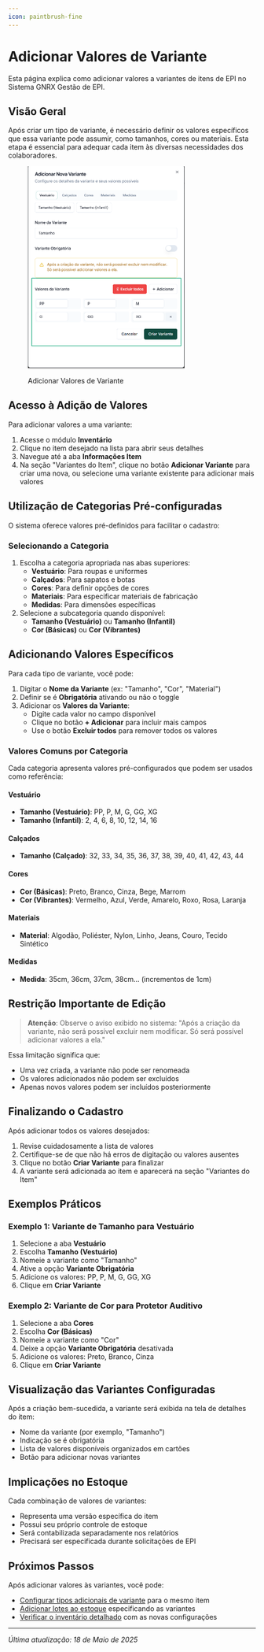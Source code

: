 ```yaml
---
icon: paintbrush-fine
---
```


# Adicionar Valores de Variante

Esta página explica como adicionar valores a variantes de itens de EPI no Sistema GNRX Gestão de EPI.

## Visão Geral

Após criar um tipo de variante, é necessário definir os valores específicos que essa variante pode assumir, como tamanhos, cores ou materiais. Esta etapa é essencial para adequar cada item às diversas necessidades dos colaboradores.

<figure><img src="../../.gitbook/assets/image (35).png" alt="" width="319"><figcaption><p>Adicionar Valores de Variante</p></figcaption></figure>

## Acesso à Adição de Valores

Para adicionar valores a uma variante:

1. Acesse o módulo **Inventário**
2. Clique no item desejado na lista para abrir seus detalhes
3. Navegue até a aba **Informações Item**
4. Na seção "Variantes do Item", clique no botão **Adicionar Variante** para criar uma nova, ou selecione uma variante existente para adicionar mais valores

## Utilização de Categorias Pré-configuradas

O sistema oferece valores pré-definidos para facilitar o cadastro:

### Selecionando a Categoria

1. Escolha a categoria apropriada nas abas superiores:
   * **Vestuário**: Para roupas e uniformes
   * **Calçados**: Para sapatos e botas
   * **Cores**: Para definir opções de cores
   * **Materiais**: Para especificar materiais de fabricação
   * **Medidas**: Para dimensões específicas
2. Selecione a subcategoria quando disponível:
   * **Tamanho (Vestuário)** ou **Tamanho (Infantil)**
   * **Cor (Básicas)** ou **Cor (Vibrantes)**

## Adicionando Valores Específicos

Para cada tipo de variante, você pode:

1. Digitar o **Nome da Variante** (ex: "Tamanho", "Cor", "Material")
2. Definir se é **Obrigatória** ativando ou não o toggle
3. Adicionar os **Valores da Variante**:
   * Digite cada valor no campo disponível
   * Clique no botão **+ Adicionar** para incluir mais campos
   * Use o botão **Excluir todos** para remover todos os valores

### Valores Comuns por Categoria

Cada categoria apresenta valores pré-configurados que podem ser usados como referência:

#### Vestuário

* **Tamanho (Vestuário)**: PP, P, M, G, GG, XG
* **Tamanho (Infantil)**: 2, 4, 6, 8, 10, 12, 14, 16

#### Calçados

* **Tamanho (Calçado)**: 32, 33, 34, 35, 36, 37, 38, 39, 40, 41, 42, 43, 44

#### Cores

* **Cor (Básicas)**: Preto, Branco, Cinza, Bege, Marrom
* **Cor (Vibrantes)**: Vermelho, Azul, Verde, Amarelo, Roxo, Rosa, Laranja

#### Materiais

* **Material**: Algodão, Poliéster, Nylon, Linho, Jeans, Couro, Tecido Sintético

#### Medidas

* **Medida**: 35cm, 36cm, 37cm, 38cm... (incrementos de 1cm)

## Restrição Importante de Edição

> **Atenção**: Observe o aviso exibido no sistema: "Após a criação da variante, não será possível excluir nem modificar. Só será possível adicionar valores a ela."

Essa limitação significa que:

* Uma vez criada, a variante não pode ser renomeada
* Os valores adicionados não podem ser excluídos
* Apenas novos valores podem ser incluídos posteriormente

## Finalizando o Cadastro

Após adicionar todos os valores desejados:

1. Revise cuidadosamente a lista de valores
2. Certifique-se de que não há erros de digitação ou valores ausentes
3. Clique no botão **Criar Variante** para finalizar
4. A variante será adicionada ao item e aparecerá na seção "Variantes do Item"

## Exemplos Práticos

### Exemplo 1: Variante de Tamanho para Vestuário

1. Selecione a aba **Vestuário**
2. Escolha **Tamanho (Vestuário)**
3. Nomeie a variante como "Tamanho"
4. Ative a opção **Variante Obrigatória**
5. Adicione os valores: PP, P, M, G, GG, XG
6. Clique em **Criar Variante**

### Exemplo 2: Variante de Cor para Protetor Auditivo

1. Selecione a aba **Cores**
2. Escolha **Cor (Básicas)**
3. Nomeie a variante como "Cor"
4. Deixe a opção **Variante Obrigatória** desativada
5. Adicione os valores: Preto, Branco, Cinza
6. Clique em **Criar Variante**

## Visualização das Variantes Configuradas

Após a criação bem-sucedida, a variante será exibida na tela de detalhes do item:

* Nome da variante (por exemplo, "Tamanho")
* Indicação se é obrigatória
* Lista de valores disponíveis organizados em cartões
* Botão para adicionar novas variantes

## Implicações no Estoque

Cada combinação de valores de variantes:

* Representa uma versão específica do item
* Possui seu próprio controle de estoque
* Será contabilizada separadamente nos relatórios
* Precisará ser especificada durante solicitações de EPI

## Próximos Passos

Após adicionar valores às variantes, você pode:

* [Configurar tipos adicionais de variante](configurar-tipos-variante.md) para o mesmo item
* [Adicionar lotes ao estoque](../lotes/adicionar-lote.md) especificando as variantes
* [Verificar o inventário detalhado](../relatorios/estoque-atual.md) com as novas configurações

***

_Última atualização: 18 de Maio de 2025_
